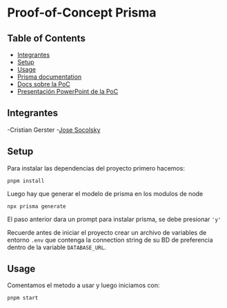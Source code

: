 # Proof-of-Concept Prisma

## Table of Contents

- [Integrantes](#integrantes)
- [Setup](#setup)
- [Usage](#usage)
- [Prisma documentation](https://www.prisma.io/docs)
- [Docs sobre la PoC](https://docs.google.com/document/d/1cTENZ6i5wya5l31qnEf3rqBDuyELreoPG3Hk-yDR6As/edit?usp=drive_link)
- [Presentación PowerPoint de la PoC](https://docs.google.com/presentation/d/1OuE4DnnqZbrOC8WOobfeLSqWxMgC9Ze8/edit?usp=drive_link&ouid=115812546437887960992&rtpof=true&sd=true)

## Integrantes <a name = "integrantes"></a>

-Cristian Gerster -[Jose Socolsky](https://github.com/JosepSoc)

## Setup <a name = "setup"></a>

Para instalar las dependencias del proyecto primero hacemos:

```
pnpm install
```

Luego hay que generar el modelo de prisma en los modulos de node

```
npx prisma generate
```

El paso anterior dara un prompt para instalar prisma, se debe presionar `'y'`

Recuerde antes de iniciar el proyecto crear un archivo de variables de entorno `.env` que contenga la connection string de su BD de preferencia dentro de la variable `DATABASE_URL`.

## Usage <a name = "usage"></a>

Comentamos el metodo a usar y luego iniciamos con:

```
pnpm start
```
